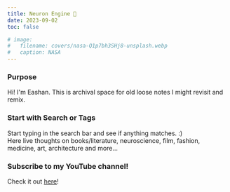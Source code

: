 ```yaml
---
title: Neuron Engine 🧠
date: 2023-09-02
toc: false

# image:
#   filename: covers/nasa-Q1p7bh3SHj8-unsplash.webp
#   caption: NASA
---
```

### Purpose
Hi! I'm Eashan. This is archival space for old loose notes I might revisit and remix. 

### Start with Search or Tags
Start typing in the search bar and see if anything matches. :)
<br>Here live thoughts on books/literature, neuroscience, film, fashion, medicine, art, architecture and more...

### Subscribe to my YouTube channel!
Check it out [here](https://www.youtube.com/@eashankotha)!
